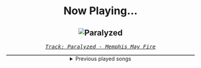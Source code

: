 <div align="center"> 
<h1>Now Playing...</h1>

![Paralyzed](https://i.scdn.co/image/ab67616d00001e0231d20498cdf5c7a1c463933e)
--
_<samp><a href="https://open.spotify.com/track/7cLg1ozfTTDi4JoeoxrBqX">Track: Paralyzed - Memphis May Fire</a></samp>_

<div style="border: 1px #4B5054 solid"></div>
<details>
  <summary>
    Previous played songs
  </summary>
  <table>
    <thead>
      <tr>
        <th>
          Artist
        </th>
        <th>
          Song
        </th>
        <th>
          Link
        </th>
      </tr>
    </thead>
    <tbody>
      <tr><td>Memphis May Fire</td><td>Paralyzed</td><td><a href="https://open.spotify.com/track/7cLg1ozfTTDi4JoeoxrBqX">https://open.spotify.com/track/7cLg1ozfTTDi4JoeoxrBqX</a></td></tr><tr><td>Slipknot</td><td>Wait and Bleed</td><td><a href="https://open.spotify.com/track/15DLl1r2zi07Ssq5RT1yT0">https://open.spotify.com/track/15DLl1r2zi07Ssq5RT1yT0</a></td></tr><tr><td>Kep1er</td><td>Grand Prix</td><td><a href="https://open.spotify.com/track/56HoV0FJycbRunoipCthyu">https://open.spotify.com/track/56HoV0FJycbRunoipCthyu</a></td></tr><tr><td>Sleep Token</td><td>Chokehold</td><td><a href="https://open.spotify.com/track/1Uifdytv882RtTn6Gr4xAA">https://open.spotify.com/track/1Uifdytv882RtTn6Gr4xAA</a></td></tr><tr><td>The Browning</td><td>Soul Drift</td><td><a href="https://open.spotify.com/track/2bVg5VVZvE7fAEwse71wRw">https://open.spotify.com/track/2bVg5VVZvE7fAEwse71wRw</a></td></tr><tr><td>Hämatom</td><td>Pogo-Girl</td><td><a href="https://open.spotify.com/track/7mufcpKSuLnJyiLfOQMEXU">https://open.spotify.com/track/7mufcpKSuLnJyiLfOQMEXU</a></td></tr><tr><td>Fit For A King</td><td>Reaper</td><td><a href="https://open.spotify.com/track/39daVR5fEyW1ontQkLlIgJ">https://open.spotify.com/track/39daVR5fEyW1ontQkLlIgJ</a></td></tr><tr><td>Breaking Benjamin</td><td>Into The Nothing</td><td><a href="https://open.spotify.com/track/0slW7U1gWpQ9Dx2vWWp2ga">https://open.spotify.com/track/0slW7U1gWpQ9Dx2vWWp2ga</a></td></tr><tr><td>BOI WHAT</td><td>PLAN Z</td><td><a href="https://open.spotify.com/track/0B164zU9ox5kgXWe5kSC3w">https://open.spotify.com/track/0B164zU9ox5kgXWe5kSC3w</a></td></tr><tr><td>Orbit Culture</td><td>Sun of All</td><td><a href="https://open.spotify.com/track/5dQmy6k8Teh702pGG8DmWB">https://open.spotify.com/track/5dQmy6k8Teh702pGG8DmWB</a></td></tr><tr><td>Orbit Culture</td><td>Mast of the World</td><td><a href="https://open.spotify.com/track/5f0xtgLgJW14fzD8Ij6Nj4">https://open.spotify.com/track/5f0xtgLgJW14fzD8Ij6Nj4</a></td></tr><tr><td>Orbit Culture</td><td>Mute the Silent - Bonus Track</td><td><a href="https://open.spotify.com/track/0URMI6OPxQYr2EkwF88wpA">https://open.spotify.com/track/0URMI6OPxQYr2EkwF88wpA</a></td></tr><tr><td>Orbit Culture</td><td>From The Inside</td><td><a href="https://open.spotify.com/track/6ROHkoMA1RohwSGFgnEQzI">https://open.spotify.com/track/6ROHkoMA1RohwSGFgnEQzI</a></td></tr><tr><td>Orbit Culture</td><td>Day of the Cloud</td><td><a href="https://open.spotify.com/track/4JOugK6xrONfMDWDlyFoSV">https://open.spotify.com/track/4JOugK6xrONfMDWDlyFoSV</a></td></tr><tr><td>Orbit Culture</td><td>See Through Me</td><td><a href="https://open.spotify.com/track/0VlYcZCXxdodVUVBX0sRJQ">https://open.spotify.com/track/0VlYcZCXxdodVUVBX0sRJQ</a></td></tr><tr><td>Imminence</td><td>Continuum - Feat. Niklas Karlsson</td><td><a href="https://open.spotify.com/track/1e9YEwhvmlAxhdDj7hcLIx">https://open.spotify.com/track/1e9YEwhvmlAxhdDj7hcLIx</a></td></tr><tr><td>Imminence</td><td>Continuum - Feat. Niklas Karlsson</td><td><a href="https://open.spotify.com/track/1e9YEwhvmlAxhdDj7hcLIx">https://open.spotify.com/track/1e9YEwhvmlAxhdDj7hcLIx</a></td></tr><tr><td>Imminence</td><td>Continuum - Feat. Niklas Karlsson</td><td><a href="https://open.spotify.com/track/1e9YEwhvmlAxhdDj7hcLIx">https://open.spotify.com/track/1e9YEwhvmlAxhdDj7hcLIx</a></td></tr><tr><td>Imminence</td><td>Continuum - Feat. Niklas Karlsson</td><td><a href="https://open.spotify.com/track/1e9YEwhvmlAxhdDj7hcLIx">https://open.spotify.com/track/1e9YEwhvmlAxhdDj7hcLIx</a></td></tr><tr><td>Imminence</td><td>Continuum - Feat. Niklas Karlsson</td><td><a href="https://open.spotify.com/track/1e9YEwhvmlAxhdDj7hcLIx">https://open.spotify.com/track/1e9YEwhvmlAxhdDj7hcLIx</a></td></tr>
    </tbody>
  </table>
</details>

</div>
